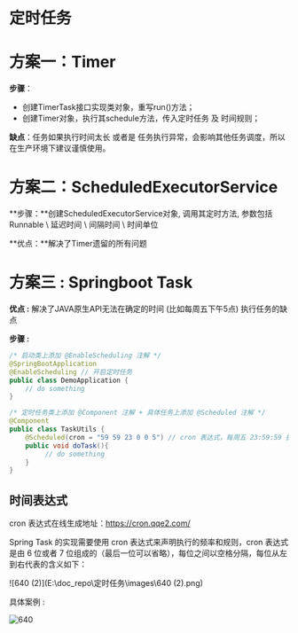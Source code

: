# 定时任务



# 方案一：Timer

**步骤**：

- 创建TimerTask接口实现类对象，重写run()方法；
- 创建Timer对象，执行其schedule方法，传入定时任务 及 时间规则；

**缺点**：任务如果执行时间太长 或者是 任务执行异常，会影响其他任务调度，所以在生产环境下建议谨慎使用。 



# 方案二：ScheduledExecutorService 

**步骤：**创建ScheduledExecutorService对象, 调用其定时方法, 参数包括Runnable \ 延迟时间 \ 间隔时间 \ 时间单位

**优点：**解决了Timer遗留的所有问题



# 方案三 : Springboot Task

**优点 :** 解决了JAVA原生API无法在确定的时间 (比如每周五下午5点) 执行任务的缺点

**步骤 :** 

```JAVA
/* 启动类上添加 @EnableScheduling 注解 */
@SpringBootApplication
@EnableScheduling // 开启定时任务
public class DemoApplication {
    // do something
}

/* 定时任务类上添加 @Component 注解 + 具体任务上添加 @Scheduled 注解 */
@Component
public class TaskUtils {
    @Scheduled(cron = "59 59 23 0 0 5") // cron 表达式，每周五 23:59:59 执行
    public void doTask(){
         // do something
    }
}
```



## 时间表达式

cron 表达式在线生成地址：https://cron.qqe2.com/ 

Spring Task 的实现需要使用 cron 表达式来声明执行的频率和规则，cron 表达式是由 6 位或者 7 位组成的（最后一位可以省略），每位之间以空格分隔，每位从左到右代表的含义如下： 

![640 (2)](E:\doc_repo\定时任务\images\640 (2).png)



具体案例 : 

![640](E:\doc_repo\定时任务\images\640.png)




